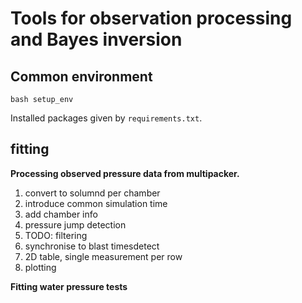 # Tools for observation processing and Bayes inversion

## Common environment

```
bash setup_env
```

Installed packages given by `requirements.txt`.


## fitting
**Processing observed pressure data from multipacker.** 
1. convert to solumnd per chamber
2. introduce common simulation time
3. add chamber info
4. pressure jump detection
5. TODO: filtering
5. synchronise to blast timesdetect
6. 2D table, single measurement per row
7. plotting

**Fitting water pressure tests**
